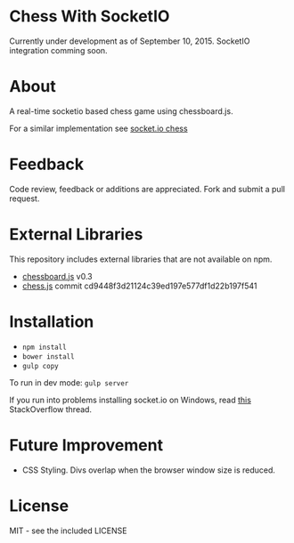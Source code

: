 # Chess With SocketIO

Currently under development as of September 10, 2015. SocketIO integration comming soon.

# About

A real-time socketio based chess game using chessboard.js.

For a similar implementation see [socket.io chess](http://chess.thebinarypenguin.com/)

# Feedback

Code review, feedback or additions are appreciated. Fork and submit a pull request.

# External Libraries
This repository includes external libraries that are not available on npm.

* [chessboard.js](http://chessboardjs.com/) v0.3
* [chess.js](https://github.com/jhlywa/chess.js) commit cd9448f3d21124c39ed197e577df1d22b197f541

# Installation

* `npm install`
* `bower install`
* `gulp copy`

To run in dev mode: `gulp server`

If you run into problems installing socket.io on Windows, read [this](http://stackoverflow.com/questions/16469086/npm-cant-install-socket-io) StackOverflow thread.

# Future Improvement

* CSS Styling. Divs overlap when the browser window size is reduced.

# License

MIT - see the included LICENSE
